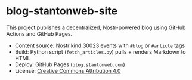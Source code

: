 # blog-stantonweb-site

This project publishes a decentralized, Nostr-powered blog using GitHub Actions and GitHub Pages.

- Content source: Nostr kind:30023 events with `#blog` or `#article` tags
- Build: Python script (`fetch_articles.py`) pulls + renders Markdown to HTML
- Deploy: GitHub Pages (`blog.stantonweb.com`)
- License: [Creative Commons Attribution 4.0](https://creativecommons.org/licenses/by/4.0/)
